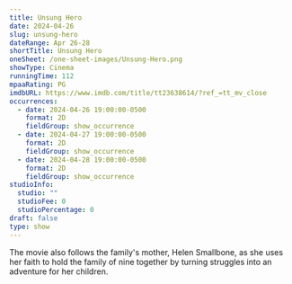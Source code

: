 ```yaml
---
title: Unsung Hero
date: 2024-04-26
slug: unsung-hero
dateRange: Apr 26-28
shortTitle: Unsung Hero
oneSheet: /one-sheet-images/Unsung-Hero.png
showType: Cinema
runningTime: 112
mpaaRating: PG
imdbURL: https://www.imdb.com/title/tt23638614/?ref_=tt_mv_close
occurrences:
  - date: 2024-04-26 19:00:00-0500
    format: 2D
    fieldGroup: show_occurrence
  - date: 2024-04-27 19:00:00-0500
    format: 2D
    fieldGroup: show_occurrence
  - date: 2024-04-28 19:00:00-0500
    format: 2D
    fieldGroup: show_occurrence
studioInfo:
  studio: ""
  studioFee: 0
  studioPercentage: 0
draft: false
type: show
---
```

The movie also follows the family's mother, Helen Smallbone, as she uses her faith to hold the family of nine together by turning struggles into an adventure for her children.